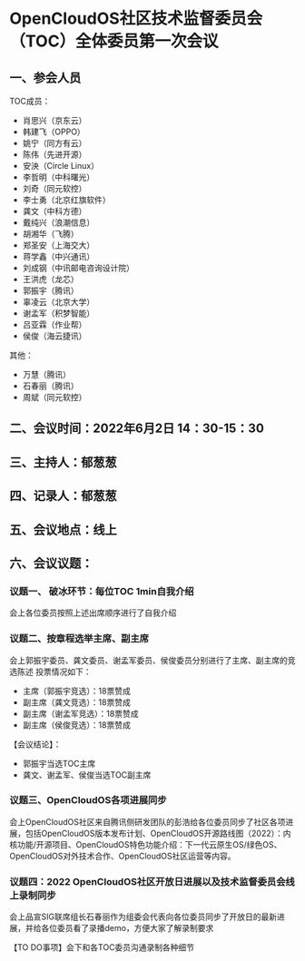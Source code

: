 # OpenCloudOS社区技术监督委员会（TOC）全体委员第一次会议

## 一、参会人员
TOC成员：
* 肖思兴（京东云）
* 韩建飞（OPPO）
* 姚宁（同方有云）
* 陈伟（先进开源）
* 安泱（Circle Linux）
* 李哲明（中科曙光）
* 刘奇（同元软控）
* 李士勇（北京红旗软件）
* 龚文（中科方德）
* 戴纯兴（浪潮信息）
* 胡湘华（飞腾）
* 郑圣安（上海交大）
* 蒋学鑫（中兴通讯）
* 刘成钢（中讯邮电咨询设计院）
* 王洪虎（龙芯）
* 郭振宇（腾讯）
* 辜凌云（北京大学）
* 谢孟军（积梦智能）
* 吕亚霖（作业帮）
* 侯俊（海云捷讯）

其他：
* 万慧（腾讯）
* 石春丽（腾讯）
* 周斌（同元软控）

## 二、会议时间：2022年6月2日 14：30-15：30

## 三、主持人：郁葱葱

## 四、记录人：郁葱葱

## 五、会议地点：线上

## 六、会议议题：

### 议题一、 破冰环节：每位TOC 1min自我介绍 

会上各位委员按照上述出席顺序进行了自我介绍

### 议题二、按章程选举主席、副主席
会上郭振宇委员、龚文委员、谢孟军委员、侯俊委员分别进行了主席、副主席的竞选陈述
投票情况如下：
* 主席（郭振宇竞选）：18票赞成
* 副主席（龚文竞选）：18票赞成
* 副主席（谢孟军竞选）：18票赞成
* 副主席（侯俊竞选）：18票赞成

【会议结论】：
* 郭振宇当选TOC主席
* 龚文、谢孟军、侯俊当选TOC副主席

### 议题三、OpenCloudOS各项进展同步
会上OpenCloudOS社区来自腾讯侧研发团队的彭浩给各位委员同步了社区各项进展，包括OpenCloudOS版本发布计划、OpenCloudOS开源路线图（2022）：内核功能/开源项目、OpenCloudOS特色功能介绍：下一代云原生OS/绿色OS、OpenCloudOS对外技术合作、OpenCloudOS社区运营等内容。

### 议题四：2022 OpenCloudOS社区开放日进展以及技术监督委员会线上录制同步

会上品宣SIG联席组长石春丽作为组委会代表向各位委员同步了开放日的最新进展，并给各位委员看了录播demo，方便大家了解录制要求

【TO DO事项】会下和各TOC委员沟通录制各种细节
